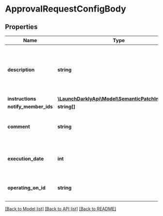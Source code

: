 # ApprovalRequestConfigBody

## Properties
Name | Type | Description | Notes
------------ | ------------- | ------------- | -------------
**description** | **string** | A name that describes the changes you would like to apply to a feature flag configuration | 
**instructions** | [**\LaunchDarklyApi\Model\SemanticPatchInstruction**](SemanticPatchInstruction.md) |  | 
**notify_member_ids** | **string[]** |  | 
**comment** | **string** | comment will be included in audit log item for change. | [optional] 
**execution_date** | **int** | Timestamp for when instructions will be executed | [optional] 
**operating_on_id** | **string** | ID of scheduled change to edit or delete | [optional] 

[[Back to Model list]](../README.md#documentation-for-models) [[Back to API list]](../README.md#documentation-for-api-endpoints) [[Back to README]](../README.md)


